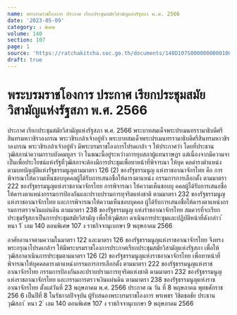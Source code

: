 ```yaml
---
name: พระบรมราชโองการ ประกาศ เรียกประชุมสมัยวิสามัญแห่งรัฐสภา พ.ศ. 2566
date: '2023-05-09'
category: ง พิเศษ
volume: 140
section: 107
page: 1
source: 'https://ratchakitcha.soc.go.th/documents/140D107S0000000000100.pdf'
draft: true
---
```


# พระบรมราชโองการ ประกาศ เรียกประชุมสมัยวิสามัญแห่งรัฐสภา พ.ศ. 2566

ประกาศ เรียกประชุมสมัยวิสามัญแห่งรัฐสภา พ.ศ. 2566 พระบาทสมเด็จพระปรเมนทรรามาธิบดีศรีสินทรมหาวชิราลงกรณ พระวชิรเกล้าเจ้าอยู่หัว พระบาทสมเด็จพระปรเมนทรรามาธิบดีศรีสินทรมหาวชิราลงกรณ พระวชิรเกล้าเจ้าอยู่หัว มีพระบรมราชโองการโปรดเกล้า ฯ ให้ประกาศว่า โดยที่ประธานวุฒิสภานำความกราบบังคมทูลฯ ว่า ในขณะนี้อยู่ระหว่างการยุบสภาผู้แทนราษฎร แต่เนื่องจากมีความจาเป็นเพื่อประโยชน์แห่งรัฐที่วุฒิสภาจะต้องมีการประชุมเพื่อทาหน้าที่พิจารณา ให้บุค คลดำรงตำแหน่งตามบทบัญญัติแห่งรัฐธรรมนูญตามมาตรา 126 (2) ของรัฐธรรมนูญ แห่งราชอาณาจักรไทย คือ การพิจารณาให้ความเห็นชอบบุคคลผู้ได้รับการเสนอชื่อให้ดารงตาแหน่ง กรรมการการเลือกตั้ง ตามมาตรา 222 ของรัฐธรรมนูญแห่งราชอาณาจักรไทย การพิจารณา ให้ความเห็นชอบบุ คคลผู้ได้รับการเสนอชื่อให้ดารงตาแหน่งกรรมการป้องกันและปราบปรามการทุจริตแห่งชาติ ตามมาตรา 232 ของรัฐธรรมนูญแห่งราชอาณาจักรไทย และการพิจารณาให้ความเห็นชอบบุคคล ผู้ได้รับการเสนอชื่อให้ดารงตาแหน่งกรรมการตรวจเงินแผ่นดิน ตามมาตรา 238 ของรัฐธรรมนูญ แห่งรำชอาณาจักรไทย สมควรที่จะเรียกประชุมรัฐสภาเป็นการประชุมสมัยวิสามัญ เพื่อให้วุฒิสภา ดาเนินการประชุมและปฏิบัติหน้าที่ดังกล่าว ้ หนา 1 ่ เลม 140 ตอนพิเศษ 107 ง ราชกิจจานุเบกษา 9 พฤษภาคม 2566

อาศัยอานาจตามความในมาตรา 122 และมาตรา 126 ของรัฐธรรมนูญแห่งราชอาณาจักรไทย จึงทรงพระกรุณาโปรดเกล้าฯ ให้มีพระบรมราชโองการประกาศเรียกประชุมสมัยวิสามัญแห่งรัฐสภา เพื่อให้วุฒิสภาดาเนินการประชุมตามมาตรา 126 (2) ของรัฐธรรมนูญแห่งราชอาณาจักรไทย เพื่อทาหน้าที่ พิจารณาให้บุคคลดารงตาแหน่งกรรมการการเลือกตั้ง ตามมาตรา 222 ของรัฐธรรมนูญแห่งราชอาณาจักรไทย กรรมการป้องกันและปราบปรามการทุจริตแห่งชาติ ตามมาตรา 232 ของรัฐธรรมนูญแห่งราชอาณาจักรไทย และกรรมการตรวจเงินแผ่นดิน ตามมาตรา 238 ของรัฐธรรมนูญแห่งราชอาณาจักรไทย ตั้งแต่วันที่ 23 พฤษภาคม พ.ศ. 2566 ประกาศ ณ วัน ที่ 8 พฤษภาคม พุทธศักราช 256 6 เป็นปีที่ 8 ในรัชกาลปัจจุบัน ผู้รับสนองพระบรมราชโองการ พรเพชร วิชิตชลชัย ประธานวุฒิสภา ้ หนา 2 ่ เลม 140 ตอนพิเศษ 107 ง ราชกิจจานุเบกษา 9 พฤษภาคม 2566
